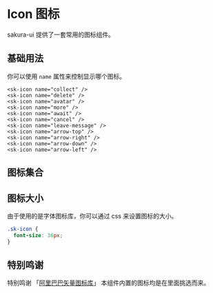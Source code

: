 # Icon 图标

sakura-ui 提供了一套常用的图标组件。

## 基础用法

你可以使用 `name` 属性来控制显示哪个图标。

<div class="docs-preview-part">
  <sk-icon :size="20" name="collect" />
  <sk-icon :size="20" name="delete" />
  <sk-icon :size="20" name="avatar" />
  <sk-icon :size="20" name="more" />
  <sk-icon :size="20" name="await" />
  <sk-icon :size="20" name="cancel" />
  <sk-icon :size="20" name="leave-message" />
  <sk-icon :size="20" name="arrow-top" />
  <sk-icon :size="20" name="arrow-right" />
  <sk-icon :size="20" name="arrow-down" />
  <sk-icon :size="20" name="arrow-left" />
</div>

```vue
<sk-icon name="collect" />
<sk-icon name="delete" />
<sk-icon name="avatar" />
<sk-icon name="more" />
<sk-icon name="await" />
<sk-icon name="cancel" />
<sk-icon name="leave-message" />
<sk-icon name="arrow-top" />
<sk-icon name="arrow-right" />
<sk-icon name="arrow-down" />
<sk-icon name="arrow-left" />
```

## 图标集合

<div class="docs-preview-part">
  <icon-list />
</div>

## 图标大小

由于使用的是字体图标库，你可以通过 css 来设置图标的大小。

```css
.sk-icon {
  font-size: 36px;
}
```

## 特别鸣谢

特别鸣谢 「[阿里巴巴矢量图标库](https://www.iconfont.cn/)」 本组件内置的图标均是在里面挑选而来。
